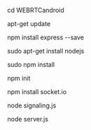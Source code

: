 cd WEBRTCandroid

apt-get update

npm install express --save

sudo apt-get install nodejs

sudo npm install

npm init

npm install socket.io 

node signaling.js

node server.js
